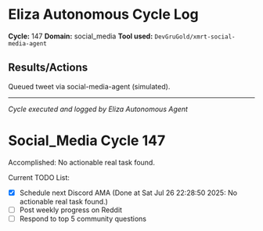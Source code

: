 # Eliza Autonomous Cycle Log

**Cycle:** 147
**Domain:** social_media
**Tool used:** `DevGruGold/xmrt-social-media-agent`

## Results/Actions
Queued tweet via social-media-agent (simulated).

---
*Cycle executed and logged by Eliza Autonomous Agent*

# Social_Media Cycle 147

Accomplished: No actionable real task found.

Current TODO List:

- [x] Schedule next Discord AMA  (Done at Sat Jul 26 22:28:50 2025: No actionable real task found.)
- [ ] Post weekly progress on Reddit
- [ ] Respond to top 5 community questions